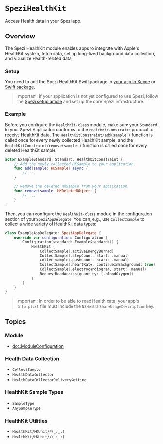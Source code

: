 # ``SpeziHealthKit``

<!--
#
# This source file is part of the Stanford Spezi open source project
#
# SPDX-FileCopyrightText: 2024 Stanford University and the project authors (see CONTRIBUTORS.md)
#
# SPDX-License-Identifier: MIT
#       
-->

Access Health data in your Spezi app.

## Overview

The Spezi HealthKit module enables apps to integrate with Apple's HealthKit system, fetch data, set up long-lived background data collection, and visualize Health-related data.

### Setup

You need to add the Spezi HealthKit Swift package to
 [your app in Xcode](https://developer.apple.com/documentation/xcode/adding-package-dependencies-to-your-app) or
 [Swift package](https://developer.apple.com/documentation/xcode/creating-a-standalone-swift-package-with-xcode#Add-a-dependency-on-another-Swift-package).

> Important: If your application is not yet configured to use Spezi, follow the
 [Spezi setup article](https://swiftpackageindex.com/stanfordspezi/spezi/documentation/spezi/initial-setup) and set up the core Spezi infrastructure. 

### Example

Before you configure the ``HealthKit-class`` module, make sure your `Standard` in your Spezi Application conforms to the ``HealthKitConstraint`` protocol to receive HealthKit data.
The ``HealthKitConstraint/add(sample:)`` function is called once for every newly collected HealthKit sample, and the ``HealthKitConstraint/remove(sample:)`` function is called once for every deleted HealthKit sample.
```swift
actor ExampleStandard: Standard, HealthKitConstraint {
    // Add the newly collected HKSample to your application.
    func add(sample: HKSample) async {
        // ...
    }

    // Remove the deleted HKSample from your application.
    func remove(sample: HKDeletedObject) {
        // ...
    }
}
```


Then, you can configure the ``HealthKit-class`` module in the configuration section of your `SpeziAppDelegate`.
You can, e.g., use ``CollectSample`` to collect a wide variety of HealthKit data types:
```swift
class ExampleAppDelegate: SpeziAppDelegate {
    override var configuration: Configuration {
        Configuration(standard: ExampleStandard()) {
            HealthKit {
                CollectSample(.activeEnergyBurned)
                CollectSample(.stepCount, start: .manual)
                CollectSample(.pushCount, start: .manual)
                CollectSample(.heartRate, continueInBackground: true)
                CollectSample(.electrocardiogram, start: .manual)
                RequestReadAccess(quantity: [.bloodOxygen])
            }
        }
    }
}
```

> Important: In order to be able to read Health data, your app's `Info.plist` file must include the `NSHealthShareUsageDescription` key.

## Topics

### Module
- <doc:ModuleConfiguration>

### Health Data Collection
- ``CollectSample``
- ``HealthDataCollector``
- ``HealthDataCollectorDeliverySetting``

### HealthKit Sample Types
- ``SampleType``
- ``AnySampleType``

### HealthKit Utilities
- ``HealthKit/HKUnit/*(_:_:)``
- ``HealthKit/HKUnit//(_:_:)``
